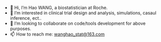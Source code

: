 - 👋 Hi, I’m Hao WANG, a biostatistician at Roche.
- 👀 I’m interested in clinical trial design and analysis, simulations, casaul inference, ect..
- 💞️ I’m looking to collaborate on code/tools development for above purposes.
- 📫 How to reach me: wanghao_stat@163.com

<!---
HaoWANG-STAT/HaoWANG-STAT is a ✨ special ✨ repository because its `README.md` (this file) appears on your GitHub profile.
You can click the Preview link to take a look at your changes.
--->
